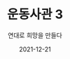 ---
title: 운동사관 3
subtitle: "연대로 희망을 만들다"
date: 2021-12-21
summary: 일본군'위안부'문제 해결 운동은 생존자 지원활동과 함께 과거사 청산 및 평화운동으로 확산되어 나갔고, 한국과 아시아를 넘어 여성폭력 중단을 위한 연대행동으로 발전되어 나갔다.
weight: 7
image: https://wwm-r2.womenandwar.workers.dev/exhibition/ex-02/운동사관/연대로희망을만들다/1992.08%20일본군'위안부'피해자%20황금주,%20유엔%20인권소위원회에%20직접%20참석하여%20증언.jpg
layout: view02
resources:
- name: "생존자 지원활동" 
  icon: message
  src: https://wwm-r2.womenandwar.workers.dev/exhibition/ex-02/운동사관/연대로희망을만들다/1995.8.7-1%20병원%20검진을%20받는%20피해자들.JPG
  description: "1991년 김학순의 공개증언 후 한국정부에는 239명의 일본군'위안부'피해자가 등록되었다. 긴 세월 침묵 속에 있던 피해자들의 생활조건은 매우 열악했고 이에 따라 정대협과 국내 시민사회단체는 범국민적 모금을 전개해 생활 안정금을 지원했다. 1993년에는 '일제 하 '일본군'위안부에 대한 생활안정지원법(이후개정)'을 제정했으며 생존자들과 지역사회와의 연계, 각계의 후원을 통해 지원체계를 확대했다. 이밖에도 정서적 치료사업과 쉼터 '평화의 우리집' 운영 등을 통해 생존자 지원활동을 이어나가고 있다."
  target:
- name: "생존자 지원활동" 
  icon: message
  src: https://wwm-r2.womenandwar.workers.dev/exhibition/ex-02/운동사관/연대로희망을만들다/두%20차례의%20범국민적%20모금활동을%20통해%20피해자%20지원.jpg
  description: "1991년 김학순의 공개증언 후 한국정부에는 239명의 일본군'위안부'피해자가 등록되었다. 긴 세월 침묵 속에 있던 피해자들의 생활조건은 매우 열악했고 이에 따라 정대협과 국내 시민사회단체는 범국민적 모금을 전개해 생활 안정금을 지원했다. 1993년에는 '일제 하 '일본군'위안부에 대한 생활안정지원법(이후개정)'을 제정했으며 생존자들과 지역사회와의 연계, 각계의 후원을 통해 지원체계를 확대했다. 이밖에도 정서적 치료사업과 쉼터 '평화의 우리집' 운영 등을 통해 생존자 지원활동을 이어나가고 있다."
  target:
- name: "생존자 지원활동" 
  icon: message
  src: https://wwm-r2.womenandwar.workers.dev/exhibition/ex-02/운동사관/연대로희망을만들다/일본군'위안부'피해자들의%20쉼터%20'우리집'.bmp
  description: "1991년 김학순의 공개증언 후 한국정부에는 239명의 일본군'위안부'피해자가 등록되었다. 긴 세월 침묵 속에 있던 피해자들의 생활조건은 매우 열악했고 이에 따라 정대협과 국내 시민사회단체는 범국민적 모금을 전개해 생활 안정금을 지원했다. 1993년에는 '일제 하 '일본군'위안부에 대한 생활안정지원법(이후개정)'을 제정했으며 생존자들과 지역사회와의 연계, 각계의 후원을 통해 지원체계를 확대했다. 이밖에도 정서적 치료사업과 쉼터 '평화의 우리집' 운영 등을 통해 생존자 지원활동을 이어나가고 있다."
  target:
- name: "생존자 지원활동" 
  icon: message
  src: https://wwm-r2.womenandwar.workers.dev/exhibition/ex-02/운동사관/연대로희망을만들다/일본군'위안부'피해자들의%20인권캠프.JPG
  description: "1991년 김학순의 공개증언 후 한국정부에는 239명의 일본군'위안부'피해자가 등록되었다. 긴 세월 침묵 속에 있던 피해자들의 생활조건은 매우 열악했고 이에 따라 정대협과 국내 시민사회단체는 범국민적 모금을 전개해 생활 안정금을 지원했다. 1993년에는 '일제 하 '일본군'위안부에 대한 생활안정지원법(이후개정)'을 제정했으며 생존자들과 지역사회와의 연계, 각계의 후원을 통해 지원체계를 확대했다. 이밖에도 정서적 치료사업과 쉼터 '평화의 우리집' 운영 등을 통해 생존자 지원활동을 이어나가고 있다."
  target:      
- name: "전쟁과여성인권박물관 건립" 
  icon: message
  src: https://wwm-r2.womenandwar.workers.dev/exhibition/ex-02/운동사관/연대로희망을만들다/전쟁과여성인권박물관%20건립.jpg
  description: "'우리와 같은 피해자가 다시는 없어야한다'는 피해자들의 뜻을 이어받아 정대협은 '교육관'과 '전쟁과여성인권센터'를 통해 연구.기록.교육 활동을 진행해왔고, 10994년 '사료관 건립준비 위원회'의 발족에 이어 2004년 '전쟁과여성인권박물관 건립위원회'를 결정하여 박물관 건립 활동을 본격화했다. 약 9년에 걸쳐 수많은 시민들과 각계의 참여로 희망의 터를 다진 후 2012년 5월 5일 박물관 개관에 이르렀다."
  target:  
- name: "국제기구의 권고"
  params:
    icon: photo
  src: https://wwm-r2.womenandwar.workers.dev/exhibition/ex-02/운동사관/연대로희망을만들다/1992.08%20일본군'위안부'피해자%20황금주,%20유엔%20인권소위원회에%20직접%20참석하여%20증언.jpg
  description:
  target:
- name: "국제기구의 권고"
  params:
    icon: photo
  src: https://wwm-r2.womenandwar.workers.dev/exhibition/ex-02/운동사관/연대로희망을만들다/1995%20베이지%20여성대회.JPG
  description: "1992년 UN 인권위원회에 최초로 일본군'위안부'문제가 제기됨에 따라 1996년과 1998년 두 차례에 걸쳐 일본정부에 법적 책임 이행을 촉구하는 보고서가 채택되었다. 이를 계기로 일본군'위안부'문제는 세계인들의 관심사로 바뀌기 시작했으며 이후 UN은 지속적으로 일본군'위안부'문제를 주목하며 일본정부의 문제 해결을 권고하고 있다. 
  1993년 비엔나 세계인권대회와 1995년 베이징 세계여성대회에서는 성노예 사례를 무력분쟁하의 여성폭력 범죄로 규정하고 책임자 처벌과 배상 등의 해결책을 제시했다. 한국노동조합총연맹과 전국민주노동조합총연맹의 연대에 힘입어 ILO(국제노동기구) 전문가위원회 역시 1997년부터 일본군성노예 문제를 강제노동금지조약 위반 사례로 판단, 해마다 일본정부에 문제 해결을 권고하고 있다."
  target:
- name: "국제기구의 권고"
  params:
    icon: photo
  src: https://wwm-r2.womenandwar.workers.dev/exhibition/ex-02/운동사관/연대로희망을만들다/2006%20ILO총회%20안건%20채택을%20위한%20활동.jpg
  description: "1992년 UN 인권위원회에 최초로 일본군'위안부'문제가 제기됨에 따라 1996년과 1998년 두 차례에 걸쳐 일본정부에 법적 책임 이행을 촉구하는 보고서가 채택되었다. 이를 계기로 일본군'위안부'문제는 세계인들의 관심사로 바뀌기 시작했으며 이후 UN은 지속적으로 일본군'위안부'문제를 주목하며 일본정부의 문제 해결을 권고하고 있다. 
  1993년 비엔나 세계인권대회와 1995년 베이징 세계여성대회에서는 성노예 사례를 무력분쟁하의 여성폭력 범죄로 규정하고 책임자 처벌과 배상 등의 해결책을 제시했다. 한국노동조합총연맹과 전국민주노동조합총연맹의 연대에 힘입어 ILO(국제노동기구) 전문가위원회 역시 1997년부터 일본군성노예 문제를 강제노동금지조약 위반 사례로 판단, 해마다 일본정부에 문제 해결을 권고하고 있다."
  target:
- name: "남북연대"
  params:
    icon: photo
  src: https://wwm-r2.womenandwar.workers.dev/exhibition/ex-02/운동사관/연대로희망을만들다/2002.5.3~4(2)%20남북.jpg
  description: "1991년 '아시아의 평화와 여성의 역할'토론회를 시작으로 남과 북은 서로 오가며 만남을 가졌고, 일본과 UN 등 해외 각지에서 교류해왔다. 
  일본군'위안부' 문제 해결 운동은 남북 생존자들이 서로 얼싸 안는 만남의 장이자 민족적 성과를 일구어내는 통일의 공간이 되어 왔다."
  target:      
- name: "남북연대"
  params:
    icon: photo
  src: https://wwm-r2.womenandwar.workers.dev/exhibition/ex-02/운동사관/연대로희망을만들다/2000.12.7-12(4)%20남북.jpg
  description: "1991년 '아시아의 평화와 여성의 역할'토론회를 시작으로 남과 북은 서로 오가며 만남을 가졌고, 일본과 UN 등 해외 각지에서 교류해왔다. 
  일본군'위안부' 문제 해결 운동은 남북 생존자들이 서로 얼싸 안는 만남의 장이자 민족적 성과를 일구어내는 통일의 공간이 되어 왔다."
  target:
- name: "남북연대"
  params:
    icon: photo
  src: https://wwm-r2.womenandwar.workers.dev/exhibition/ex-02/운동사관/연대로희망을만들다/070521%20223%20남북.jpg
  description: "1991년 '아시아의 평화와 여성의 역할'토론회를 시작으로 남과 북은 서로 오가며 만남을 가졌고, 일본과 UN 등 해외 각지에서 교류해왔다. 
  일본군'위안부' 문제 해결 운동은 남북 생존자들이 서로 얼싸 안는 만남의 장이자 민족적 성과를 일구어내는 통일의 공간이 되어 왔다."
  target: 
- name: "아시아 연대"
  params:
    icon: photo
  src: https://wwm-r2.womenandwar.workers.dev/exhibition/ex-02/운동사관/연대로희망을만들다/9차%20아시아연대회의.jpg
  description: "아시아 피해국들은 '아시아연대회의'를 바탕으로 국제사회에서 일본군'위안부'문제 해결을 위해 한마음으로 연대해왔다. 각국에서 연대집회와 공동캠페인을 벌이고 있으며, 일본의 양심 있는 시민들은 법정투쟁과 증언집회, 일본정부와 의회에 대한 로비 등 적극적인 활동을 전개해왔다."
  target: 
- name: "세계 의회의 결의 채택"
  params:
    icon: photo
  src: https://wwm-r2.womenandwar.workers.dev/exhibition/ex-02/운동사관/연대로희망을만들다/20070215%20미%20하원%20청문회_1790.jpg
  description: "2007년 2월 15일 미국 하원에서는 세계의 이목을 끄는 청문회가 열려 한국과 호주의 피해자들이 일본군의 만행을 당당히 고발했다. 이로써 일본정부에 일본군'위안부'문제 해결을 촉구하는 결의(H.R. 121)가 미국 하원에서 만장일치로 통과되었다. 이것이 기폭제가 되어 같은 해 네덜란드, 캐나다, 유럽연합 의회가 잇따라 결의를 채택했고 피해국인 대만과 한국 국회도 결의를 채택했다. 이후 일본, 한국, 호주에서는 각지의 시민들이 풀뿌리 운동 속에서 지방 의회 결의 채택을 성사시켜 나가고 있다."
  target: 
- name: "멈추지 않는 외침"
  params:
    icon: photo
  src: https://wwm-r2.womenandwar.workers.dev/exhibition/ex-02/운동사관/1112-3_1480.JPG
  description: "아시아 피해국뿐만 아니라 독일, 미국, 캐나다, 호주 등 세계 각지에서 다양한 활동을 벌이고 있는 한인사회와 세계여성들의 노력은 지금도 계속되고 있다. 이를 통해 일본군'위안부'문제는 바로 '오늘, 우리 모두의 과제'로 인식되고 있으며, 나악 세계 곳곳의 무력갈등 속에서 지금도 계속되고 있는 여성폭력 범죄를 근절하기 위한 목소리로 널리 퍼져 나가고 있다."
  target:          
---